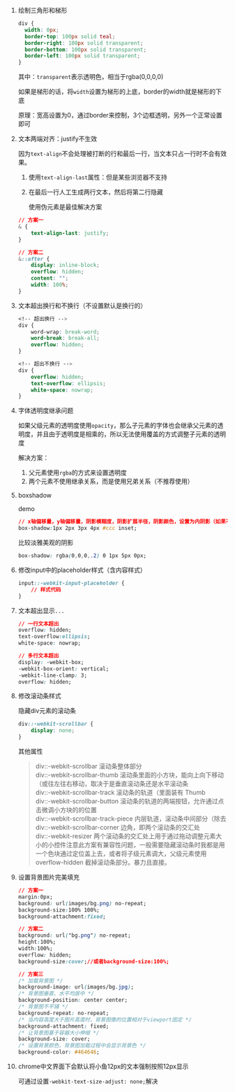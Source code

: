 <!--
 * @Date: 2020-09-02 23:35:46
 * @LastEditors: Lq
 * @LastEditTime: 2021-02-20 18:18:56
 * @FilePath: /learnningNotes/css/index.md
-->
1. 绘制三角形和梯形

    ```css
    div {
      width: 0px;
      border-top: 100px solid teal;
      border-right: 100px solid transparent;
      border-bottom: 100px solid transparent;
      border-left: 100px solid transparent;
    }
    ```

    其中：`transparent`表示透明色，相当于rgba(0,0,0,0)

    如果是梯形的话，将`width`设置为梯形的上底，border的width就是梯形的下底

    原理：宽高设置为0，通过border来控制，3个边框透明，另外一个正常设置即可

2. 文本两端对齐：justify不生效

    因为`text-align`不会处理被打断的行和最后一行，当文本只占一行时不会有效果。

    1. 使用`text-align-last`属性：但是某些浏览器不支持

    2. 在最后一行人工生成两行文本，然后将第二行隐藏

        使用伪元素是最佳解决方案

    ```css
    // 方案一
    & {
        text-align-last: justify;
    }

    // 方案二
    &::after {
        display: inline-block;
        overflow: hidden;
        content: "";
        width: 100%;
    }
    ```

3. 文本超出换行和不换行（不设置默认是换行的）

    ```css
    <!-- 超出换行 -->
    div {
        word-wrap: break-word;
        word-break: break-all;
        overflow: hidden;
    }

    <!-- 超出不换行 -->
    div {
        overflow: hidden;
        text-overflow: ellipsis;
        white-space: nowrap;
    }
    ```

4. 字体透明度继承问题

    如果父级元素的透明度使用`opacity`，那么子元素的字体也会继承父元素的透明度，并且由于透明度是相乘的，所以无法使用覆盖的方式调整子元素的透明度

    解决方案：

    1. 父元素使用`rgba`的方式来设置透明度
    2. 两个元素不使用继承关系，而是使用兄弟关系（不推荐使用）

5. boxshadow
   
   demo
   
   ```css
   // x轴偏移量，y轴偏移量，阴影模糊度，阴影扩展半径，阴影颜色，设置为内阴影（如果不写默认为外阴影）
   box-shadow:1px 2px 3px 4px #ccc inset;
   ```
   
   比较淡雅美观的阴影

    ```css
    box-shadow: rgba(0,0,0,.2) 0 1px 5px 0px;
    ```

6. 修改input中的placeholder样式（含内容样式）

    ```css
    input::-webkit-input-placeholder {
        // 样式代码
    }
    ```

7. 文本超出显示`...`

    ```css
    // 一行文本超出
    overflow: hidden;
    text-overflow:ellipsis;
    white-space: nowrap;

    // 多行文本超出
    display: -webkit-box;
    -webkit-box-orient: vertical;
    -webkit-line-clamp: 3;
    overflow: hidden;
    ```

8. 修改滚动条样式

    隐藏div元素的滚动条

    ```css
    div::-webkit-scrollbar {
        display: none;
    }
    ```

    其他属性

    > div::-webkit-scrollbar 滚动条整体部分  
    > div::-webkit-scrollbar-thumb 滚动条里面的小方块，能向上向下移动（或往左往右移动，取决于是垂直滚动条还是水平滚动条  
    > div::-webkit-scrollbar-track 滚动条的轨道（里面装有 Thumb  
    > div::-webkit-scrollbar-button 滚动条的轨道的两端按钮，允许通过点击微调小方块的的位置  
    > div::-webkit-scrollbar-track-piece 内层轨道，滚动条中间部分（除去
    > div::-webkit-scrollbar-corner 边角，即两个滚动条的交汇处  
    > div::-webkit-resizer 两个滚动条的交汇处上用于通过拖动调整元素大小的小控件注意此方案有兼容性问题，一般需要隐藏滚动条时我都是用一个色块通过定位盖上去，或者将子级元素调大，父级元素使用 overflow-hidden 截掉滚动条部分。暴力且直接。

9. 设置背景图片完美填充

    ```css
    // 方案一
    margin:0px;
    background: url(images/bg.png) no-repeat;
    background-size:100% 100%;
    background-attachment:fixed;

    // 方案二
    background: url("bg.png") no-repeat;
    height:100%;
    width:100%;
    overflow: hidden;
    background-size:cover;//或者background-size:100%;

    // 方案三
    /* 加载背景图 */
    background-image: url(images/bg.jpg);
    /* 背景图垂直、水平均居中 */
    background-position: center center;
    /* 背景图不平铺 */
    background-repeat: no-repeat;
    /* 当内容高度大于图片高度时，背景图像的位置相对于viewport固定 */
    background-attachment: fixed;
    /* 让背景图基于容器大小伸缩 */
    background-size: cover;
    /* 设置背景颜色，背景图加载过程中会显示背景色 */
    background-color: #464646;
    ```

10. chrome中文界面下会默认将小鱼12px的文本强制按照12px显示

    可通过设置`-webkit-text-size-adjust: none;`解决